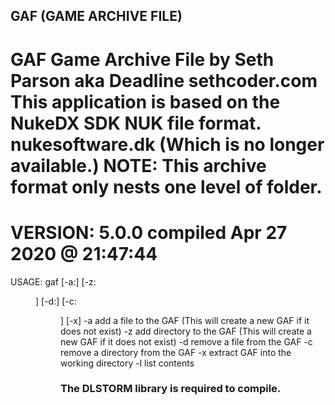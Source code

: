 ## GAF (GAME ARCHIVE FILE)

GAF Game Archive File by Seth Parson aka Deadline sethcoder.com
This application is based on the NukeDX SDK NUK file format.
nukesoftware.dk (Which is no longer available.)
NOTE: This archive format only nests one level of folder.
=======================================================
VERSION: 5.0.0 compiled Apr 27 2020 @ 21:47:44 
=======================================================
USAGE:
gaf <gaf file> [-a:<filename>] [-z:<dir>] [-d:<file>] [-c:<dir>] [-x]
-a add a file to the GAF (This will create a new GAF if it does not exist)
-z add directory to the GAF (This will create a new GAF if it does not exist)
-d remove a file from the GAF
-c remove a directory from the GAF
-x extract GAF into the working directory
-l list contents

### The DLSTORM library is required to compile.
